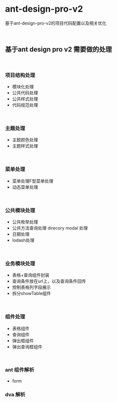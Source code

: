# ant-design-pro-v2
基于ant-design-pro-v2的项目代码配置以及相关优化

<br />

## 基于ant design pro v2 需要做的处理

<br />

### 项目结构处理
* 模块化处理
* 公共代码处理
* 公共样式处理
* 代码规范处理

<br />

### 主题处理
* 主题颜色处理
* 主题样式处理

<br />

### 菜单处理
* 菜单处理F型菜单处理
* 动态菜单处理

<br />

### 公共模块处理
* 公共枚举处理
* 公共方法查询处理 direcory modal 处理
* 日期处理
* lodash处理

<br />

### 业务模块处理
* 表格+查询组件封装
* 查询条件放在url上，以及查询条件回传
* 控制表格列字段展示
* 拆分showTable组件

<br />

### 组件处理
* 表格组件
* 查询组件
* 弹出框组件
* 弹出查询框组件

<br />

### ant 组件解析
* form

### dva 解析

